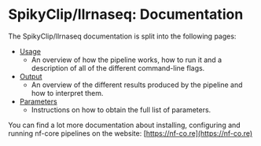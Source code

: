 # SpikyClip/llrnaseq: Documentation

The SpikyClip/llrnaseq documentation is split into the following pages:

* [Usage](usage.md)
    * An overview of how the pipeline works, how to run it and a description of
      all of the different command-line flags.
* [Output](output.md)
    * An overview of the different results produced by the pipeline and how to
      interpret them.
* [Parameters](parameters.md)
    * Instructions on how to obtain the full list of parameters.

You can find a lot more documentation about installing, configuring and running
nf-core pipelines on the website: [https://nf-co.re](https://nf-co.re)
